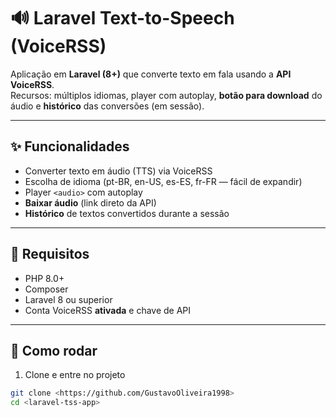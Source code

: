 # 🔊 Laravel Text-to-Speech (VoiceRSS)

Aplicação em **Laravel (8+)** que converte texto em fala usando a **API VoiceRSS**.  
Recursos: múltiplos idiomas, player com autoplay, **botão para download** do áudio e **histórico** das conversões (em sessão).

---

## ✨ Funcionalidades
- Converter texto em áudio (TTS) via VoiceRSS
- Escolha de idioma (pt-BR, en-US, es-ES, fr-FR — fácil de expandir)
- Player `<audio>` com autoplay
- **Baixar áudio** (link direto da API)
- **Histórico** de textos convertidos durante a sessão

---

## 🧰 Requisitos
- PHP 8.0+
- Composer
- Laravel 8 ou superior
- Conta VoiceRSS **ativada** e chave de API

---

## 🚀 Como rodar
1) Clone e entre no projeto
```bash
git clone <https://github.com/GustavoOliveira1998>
cd <laravel-tss-app>
